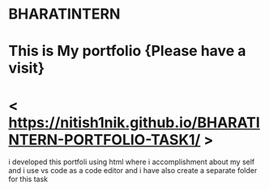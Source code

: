 # BHARATINTERN
# This is My portfolio {Please have a visit}
# < https://nitish1nik.github.io/BHARATINTERN-PORTFOLIO-TASK1/ >
i developed this portfoli using html where i accomplishment about my self and i use vs code as a code editor and i have also create a separate folder for this task
